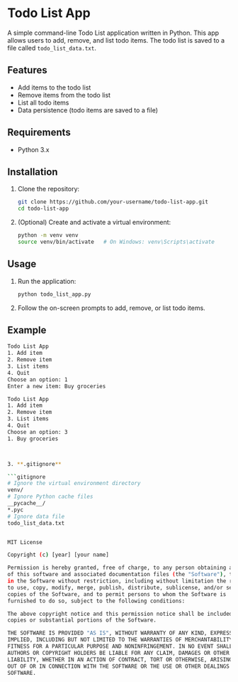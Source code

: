# Todo List App

A simple command-line Todo List application written in Python. This app allows users to add, remove, and list todo items. The todo list is saved to a file called `todo_list_data.txt`.

## Features

- Add items to the todo list
- Remove items from the todo list
- List all todo items
- Data persistence (todo items are saved to a file)

## Requirements

- Python 3.x

## Installation

1. Clone the repository:
    ```sh
    git clone https://github.com/your-username/todo-list-app.git
    cd todo-list-app
    ```

2. (Optional) Create and activate a virtual environment:
    ```sh
    python -m venv venv
    source venv/bin/activate   # On Windows: venv\Scripts\activate
    ```

## Usage

1. Run the application:
    ```sh
    python todo_list_app.py
    ```

2. Follow the on-screen prompts to add, remove, or list todo items.

## Example

```sh
Todo List App
1. Add item
2. Remove item
3. List items
4. Quit
Choose an option: 1
Enter a new item: Buy groceries

Todo List App
1. Add item
2. Remove item
3. List items
4. Quit
Choose an option: 3
1. Buy groceries



3. **.gitignore**

```gitignore
# Ignore the virtual environment directory
venv/
# Ignore Python cache files
__pycache__/
*.pyc
# Ignore data file
todo_list_data.txt


MIT License

Copyright (c) [year] [your name]

Permission is hereby granted, free of charge, to any person obtaining a copy
of this software and associated documentation files (the "Software"), to deal
in the Software without restriction, including without limitation the rights
to use, copy, modify, merge, publish, distribute, sublicense, and/or sell
copies of the Software, and to permit persons to whom the Software is
furnished to do so, subject to the following conditions:

The above copyright notice and this permission notice shall be included in all
copies or substantial portions of the Software.

THE SOFTWARE IS PROVIDED "AS IS", WITHOUT WARRANTY OF ANY KIND, EXPRESS OR
IMPLIED, INCLUDING BUT NOT LIMITED TO THE WARRANTIES OF MERCHANTABILITY,
FITNESS FOR A PARTICULAR PURPOSE AND NONINFRINGEMENT. IN NO EVENT SHALL THE
AUTHORS OR COPYRIGHT HOLDERS BE LIABLE FOR ANY CLAIM, DAMAGES OR OTHER
LIABILITY, WHETHER IN AN ACTION OF CONTRACT, TORT OR OTHERWISE, ARISING FROM,
OUT OF OR IN CONNECTION WITH THE SOFTWARE OR THE USE OR OTHER DEALINGS IN THE
SOFTWARE.

